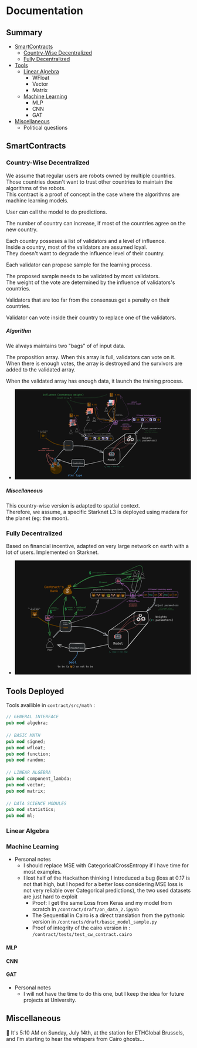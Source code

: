 # Documentation

## Summary

- [SmartContracts](#smartcontracts)
    - [Country-Wise Decentralized](#country-wise-decentralized)
    - [Fully Decentralized](#fully-decentralized)
- [Tools](#tools)
    - [Linear Algebra](#linear-algebra)
        - WFloat
        - Vector
        - Matrix
    - [Machine Learning](#machine-learning)
        - MLP
        - CNN
        - GAT
- [Miscellaneous](#miscellaneous)
    - Political questions

## SmartContracts

### Country-Wise Decentralized

We assume that regular users are robots owned by multiple countries. \
Those countries doesn't want to trust other countries to maintain the algorithms of the robots. \
This contract is a proof of concept in the case where the algorithms are machine learning models.

User can call the model to do predictions.

The number of country can increase, if most of the countries agree on the new country.

Each country posseses a list of validators and a level of influence. \
Inside a country, most of the validators are assumed loyal. \
They doesn't want to degrade the influence level of their country.

Each validator can propose sample for the learning process.

The proposed sample needs to be validated by most validators. \
The weight of the vote are determined by the influence of validators's countries.

Validators that are too far from the consensus get a penalty on their countries.

Validator can vote inside their country to replace one of the validators.

##### Algorithm

We always maintains two "bags" of of input data.

The proposition array. When this array is full, validators can vote on it. \
When there is enough votes, the array is destroyed and the survivors are \
added to the validated array.

When the validated array has enough data, it launch the training process.

- <p align="center"><img src="../resources/schema_country_wise_decentralized.png" width=870></p>
		
##### Miscellaneous

This country-wise version is adapted to spatial context. \
Therefore, we assume, a specific Starknet L3 is deployed using madara for the planet (eg: the moon).


### Fully Decentralized

Based on financial incentive, adapted on very large network on earth with a lot of users.
Implemented on Starknet.

- <p align="center"><img src="../resources/schema_fully_decentralized.png" width=700></p>

## Tools Deployed

Tools availible in `contract/src/math` :
```rust
// GENERAL INTERFACE
pub mod algebra;

// BASIC MATH
pub mod signed;
pub mod wfloat;
pub mod function;
pub mod random;

// LINEAR ALGEBRA
pub mod component_lambda;
pub mod vector;
pub mod matrix;

// DATA SCIENCE MODULES
pub mod statistics;
pub mod ml;
```

### Linear Algebra

### Machine Learning

- Personal notes
    - I should replace MSE with CategoricalCrossEntropy if I have time for most examples.
    - I lost half of the Hackathon thinking I introduced a bug (loss at 0.17 is not that high, but I hoped for a better loss considering MSE loss is not very reliable over Categorical predictions), the two used datasets are just hard to exploit
        - Proof: I get the same Loss from Keras and my model from scratch in ``/contract/draft/on_data_2.ipynb``
        - The Sequential in Cairo is a direct translation from the pythonic version in ``/contracts/draft/basic_model_sample.py``
        - Proof of integrity of the cairo version in : ``/contract/tests/test_cw_contract.cairo``

#### MLP

#### CNN

#### GAT

- Personal notes
    - I will not have the time to do this one, but I keep the idea for future projects at University.

## Miscellaneous

🌠 It's 5:10 AM on Sunday, July 14th, at the station for ETHGlobal Brussels, and I'm starting to hear the whispers from Cairo ghosts... 